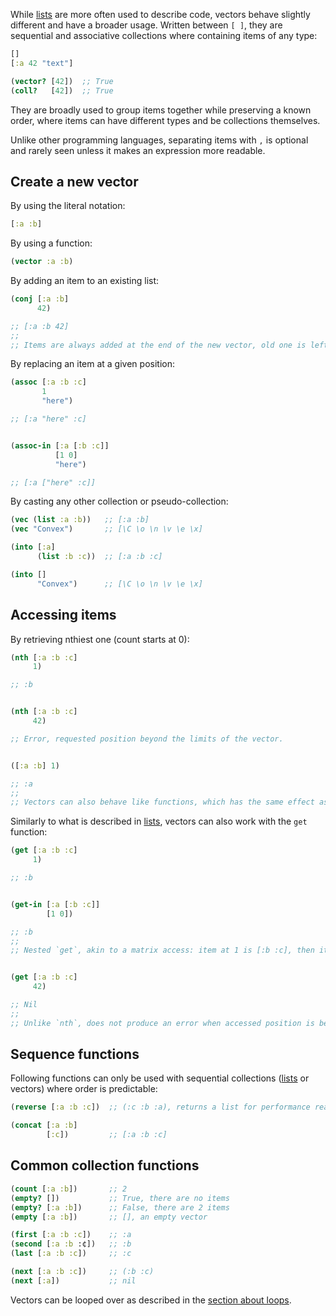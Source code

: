 While [lists](/cvm/data-types/list) are more often used to describe code, vectors behave slightly different and have a broader usage.
Written between `[ ]`, they are sequential and associative collections where containing items of any type:

```clojure
[]
[:a 42 "text"]

(vector? [42])  ;; True
(coll?   [42])  ;; True
```

They are broadly used to group items together while preserving a known order, where items can have different types and be collections
themselves.

Unlike other programming languages, separating items with `,` is optional and rarely seen unless it makes an expression more readable.


## Create a new vector

By using the literal notation:

```clojure
[:a :b]
```

By using a function:

```clojure
(vector :a :b)
```

By adding an item to an existing list:

```clojure
(conj [:a :b]
      42)

;; [:a :b 42]
;;
;; Items are always added at the end of the new vector, old one is left intact.
```

By replacing an item at a given position:

```clojure
(assoc [:a :b :c]
       1
       "here")

;; [:a "here" :c]


(assoc-in [:a [:b :c]]
          [1 0]
          "here")

;; [:a ["here" :c]]

```

By casting any other collection or pseudo-collection:

```clojure
(vec (list :a :b))   ;; [:a :b]
(vec "Convex")       ;; [\C \o \n \v \e \x]

(into [:a]
      (list :b :c))  ;; [:a :b :c]

(into []
      "Convex")      ;; [\C \o \n \v \e \x]
```


## Accessing items

By retrieving nthiest one (count starts at 0):

```clojure
(nth [:a :b :c]
     1)

;; :b


(nth [:a :b :c]
     42)

;; Error, requested position beyond the limits of the vector.


([:a :b] 1)

;; :a
;;
;; Vectors can also behave like functions, which has the same effect as `nth`.
```

Similarly to what is described in [lists](/cvm/data-types/list), vectors can also work with the `get` function:

```clojure
(get [:a :b :c]
     1)

;; :b


(get-in [:a [:b :c]]
        [1 0])

;; :b
;;
;; Nested `get`, akin to a matrix access: item at 1 is [:b :c], then item at 0 is :b.


(get [:a :b :c]
     42)

;; Nil
;;
;; Unlike `nth`, does not produce an error when accessed position is beyond the limits of the list.
```


## Sequence functions

Following functions can only be used with sequential collections ([lists](/cvm/data-types/list) or vectors) where order is predictable:

```clojure
(reverse [:a :b :c])  ;; (:c :b :a), returns a list for performance reasons

(concat [:a :b]
        [:c])         ;; [:a :b :c]
```


## Common collection functions

```clojure
(count [:a :b])       ;; 2
(empty? [])           ;; True, there are no items
(empty? [:a :b])      ;; False, there are 2 items
(empty [:a :b])       ;; [], an empty vector

(first [:a :b :c])    ;; :a
(second [:a :b :¢])   ;; :b
(last [:a :b :c])     ;; :c

(next [:a :b :c])     ;; (:b :c)
(next [:a])           ;; nil
```

Vectors can be looped over as described in the [section about loops](/cvm/loops).
